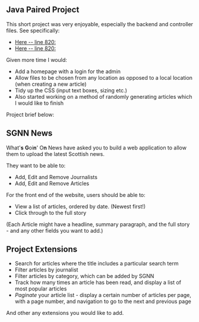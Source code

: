  ## Java Paired Project

This short project was very enjoyable, especially the backend and controller files. See specifically:

 - [Here -- line 820:](src/main/java/db/DBHelper.java)
 - [Here -- line 820:](src/main/java/controllers/ArticleController.java)
 
Given more time I would:

 -  Add a homepage with a login for the admin
 -  Allow files to be chosen from any location as opposed to a local location (when creating a new article)
 -  Tidy up the CSS (input text boxes, sizing etc.)
 -  Also started working on a method of randomly generating articles which I would like to finish
 
 Project brief below:
 
## SGNN News

What'**s** **G**oi**n**' O**n** News have asked you to build a web application to allow them to upload the latest Scottish news.

They want to be able to:

- Add, Edit and Remove Journalists
- Add, Edit and Remove Articles

For the front end of the website, users should be able to:

- View a list of articles, ordered by date. (Newest first!)
- Click through to the full story

(Each Article might have a headline, summary paragraph, and the full story - and any other fields you want to add.)

## Project Extensions

- Search for articles where the title includes a particular search term
- Filter articles by journalist
- Filter articles by category, which can be added by SGNN
- Track how many times an article has been read, and display a list of most popular articles
- _Paginate_ your article list - display a certain number of articles per page, with a page number, and navigation to go to the next and previous page

And other any extensions you would like to add.
